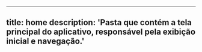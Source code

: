 
---
title: home
description: 'Pasta que contém a tela principal do aplicativo, responsável pela exibição inicial e navegação.'
---

